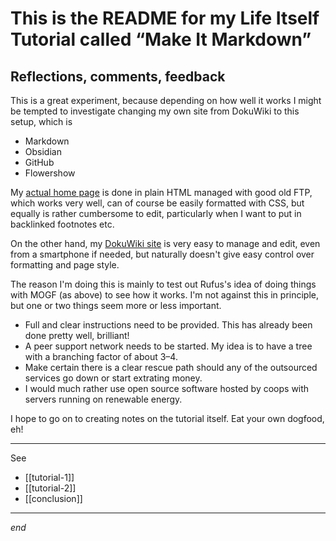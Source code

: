 # This is the README for my Life Itself Tutorial called “Make It Markdown”
## Reflections, comments, feedback

This is a great experiment, because depending on how well it works 
I might be tempted to investigate changing my own site from DokuWiki to this setup, which is
- Markdown
- Obsidian
- GitHub
- Flowershow

My [actual home page](https://www.simongrant.org/ ) is done in plain HTML managed with good old FTP,
which works very well, can of course be easily formatted with CSS, but equally is rather cumbersome to edit,
particularly when I want to put in backlinked footnotes etc.

On the other hand, my [DokuWiki site](https://wiki.simongrant.org/ ) is very easy to manage and edit,
even from a smartphone if needed, but naturally doesn't give easy control over formatting and page style.

The reason I'm doing this is mainly to test out Rufus's idea of doing things with MOGF (as above) 
to see how it works.
I'm not against this in principle, but one or two things seem more or less important.
- Full and clear instructions need to be provided. This has already been done pretty well, brilliant!
- A peer support network needs to be started. My idea is to have a tree with a branching factor of about 3–4.
- Make certain there is a clear rescue path should any of the outsourced services go down or start extrating money.
- I would much rather use open source software hosted by coops with servers running on renewable energy.

I hope to go on to creating notes on the tutorial itself. Eat your own dogfood, eh!

----

See
- [[tutorial-1]]
- [[tutorial-2]]
- [[conclusion]]

----

*end*
